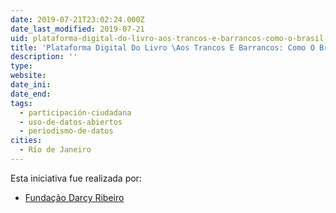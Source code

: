 ```yaml
---
date: 2019-07-21T23:02:24.000Z
date_last_modified: 2019-07-21
uid: plataforma-digital-do-livro-aos-trancos-e-barrancos-como-o-brasil-deu-no-que-deu-de-darcy-ribeiro
title: 'Plataforma Digital Do Livro \Aos Trancos E Barrancos: Como O Brasil Deu No Que Deu\", De Darcy Ribeiro"'
description: ''
type: 
website: 
date_ini: 
date_end: 
tags:
  - participación-ciudadana
  - uso-de-datos-abiertos
  - periodismo-de-datos
cities: 
  - Río de Janeiro
---
```


Esta iniciativa fue realizada por:

- [Fundação Darcy Ribeiro](/organizaciones/fundacão-darcy-ribeiro)
